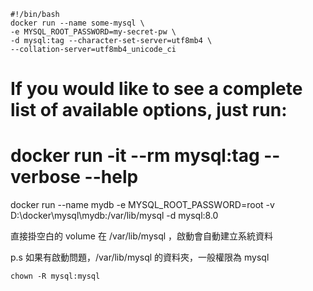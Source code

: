 ```
#!/bin/bash
docker run --name some-mysql \
-e MYSQL_ROOT_PASSWORD=my-secret-pw \
-d mysql:tag --character-set-server=utf8mb4 \
--collation-server=utf8mb4_unicode_ci
```


# If you would like to see a complete list of available options, just run:
# docker run -it --rm mysql:tag --verbose --help

docker run --name mydb -e MYSQL_ROOT_PASSWORD=root -v D:\docker\mysql\mydb:/var/lib/mysql -d mysql:8.0


直接掛空白的 volume 在 /var/lib/mysql ，啟動會自動建立系統資料

p.s 如果有啟動問題，/var/lib/mysql 的資料夾，一般權限為 mysql

```
chown -R mysql:mysql

```
